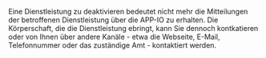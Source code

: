 Eine Dienstleistung zu deaktivieren bedeutet nicht mehr die Mitteilungen der betroffenen Dienstleistung über die APP-IO zu erhalten. Die Körperschaft, die die Dienstleistung ebringt, kann Sie dennoch kontkatieren oder von Ihnen über andere Kanäle - etwa die Webseite, E-Mail, Telefonnummer oder das zuständige Amt - kontaktiert werden.
